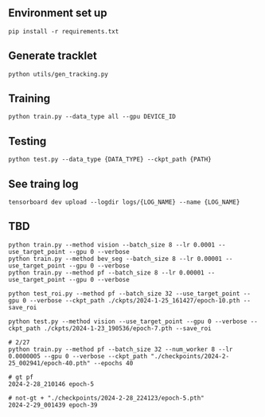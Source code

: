 ## **Environment set up**
	pip install -r requirements.txt

## **Generate tracklet**
	python utils/gen_tracking.py	

## **Training**
	python train.py --data_type all --gpu DEVICE_ID
	
## **Testing**
	python test.py --data_type {DATA_TYPE} --ckpt_path {PATH}

## **See traing log**
	tensorboard dev upload --logdir logs/{LOG_NAME} --name {LOG_NAME}

## TBD
	python train.py --method vision --batch_size 8 --lr 0.0001 --use_target_point --gpu 0 --verbose
	python train.py --method bev_seg --batch_size 8 --lr 0.00001 --use_target_point --gpu 0 --verbose
	python train.py --method pf --batch_size 8 --lr 0.00001 --use_target_point --gpu 0 --verbose
	
	python test_roi.py --method pf --batch_size 32 --use_target_point --gpu 0 --verbose --ckpt_path ./ckpts/2024-1-25_161427/epoch-10.pth --save_roi

	python test.py --method vision --use_target_point --gpu 0 --verbose --ckpt_path ./ckpts/2024-1-23_190536/epoch-7.pth --save_roi

	# 2/27
	python train.py --method pf --batch_size 32 --num_worker 8 --lr 0.0000005 --gpu 0 --verbose --ckpt_path "./checkpoints/2024-2-25_002941/epoch-40.pth" --epochs 40

	# gt pf
	2024-2-28_210146 epoch-5
	
	# not-gt + "./checkpoints/2024-2-28_224123/epoch-5.pth"
	2024-2-29_001439 epoch-39
	